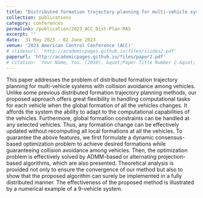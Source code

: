 ```yaml
---
title: "Distributed formation trajectory planning for multi-vehicle systems"
collection: publications
category: conferences
permalink: /publication/2023_ACC_Dist-Plan-MAS
excerpt: ''
date:  31 May 2023 - 02 June 2023 
venue: '2023 American Control Conference (ACC)'
# slidesurl: 'http://academicpages.github.io/files/slides2.pdf'
paperurl: 'http://academicpages.github.io/files/paper2.pdf'
# citation: 'Your Name, You. (2010). &quot;Paper Title Number 2.&quot; <i>Journal 1</i>. 1(2).'
---
```


This paper addresses the problem of distributed formation trajectory planning for multi-vehicle systems with collision avoidance among vehicles. Unlike some previous distributed formation trajectory planning methods, our proposed approach offers great flexibility in handling computational tasks for each vehicle when the global formation of all the vehicles changes. It affords the system the ability to adapt to the computational capabilities of the vehicles. Furthermore, global formation constraints can be handled at any selected vehicles. Thus, any formation change can be effectively updated without recomputing all local formations at all the vehicles. To guarantee the above features, we first formulate a dynamic consensus-based optimization problem to achieve desired formations while guaranteeing collision avoidance among vehicles. Then, the optimization problem is effectively solved by ADMM-based or alternating projection-based algorithms, which are also presented. Theoretical analysis is provided not only to ensure the convergence of our method but also to show that the proposed algorithm can surely be implemented in a fully distributed manner. The effectiveness of the proposed method is illustrated by a numerical example of a 9-vehicle system.